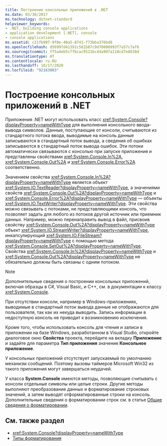 ```yaml
---
title: Построение консольных приложений в .NET
ms.date: 03/30/2017
ms.technology: dotnet-standard
helpviewer_keywords:
- .NET, building console applications
- application development [.NET], console
- console applications
ms.assetid: c21fb997-9f0e-40a5-8741-f73bba376bd8
ms.openlocfilehash: d5699fd41391c581b87c9d70000993f7a57c7af6
ms.sourcegitcommit: ff5a4eb5cffbcac9521bc44a907a118cd7e8638d
ms.translationtype: HT
ms.contentlocale: ru-RU
ms.lasthandoff: 10/17/2020
ms.locfileid: "92163003"
---
```

# <a name="building-console-applications-in-net"></a>Построение консольных приложений в .NET

Приложения .NET могут использовать класс <xref:System.Console?displayProperty=nameWithType> для выполнения консольного ввода-вывода символов. Данные, поступающие от консоли, считываются из стандартного потока ввода, выводимые на консоль данные записываются в стандартный поток вывода, а сведения об ошибках записываются в стандартный поток вывода ошибок. Эти потоки автоматически связываются с консолью при запуске приложения и представлены свойствами <xref:System.Console.In%2A>, <xref:System.Console.Out%2A> и <xref:System.Console.Error%2A> соответственно.

 Значением свойства <xref:System.Console.In%2A?displayProperty=nameWithType> является объект <xref:System.IO.TextReader?displayProperty=nameWithType>, а значениями свойств <xref:System.Console.Out%2A?displayProperty=nameWithType> и <xref:System.Console.Error%2A?displayProperty=nameWithType> — объекты <xref:System.IO.TextWriter?displayProperty=nameWithType>. Эти свойства можно связывать с потоками, не представляющими консоль, что позволяет задать для любого из потоков другой источник или приемник данных. Например, можно перенаправить вывод в файл, присвоив свойству <xref:System.Console.Out%2A?displayProperty=nameWithType> объект <xref:System.IO.StreamWriter?displayProperty=nameWithType>, инкапсулирующий <xref:System.IO.FileStream?displayProperty=nameWithType> с помощью метода <xref:System.Console.SetOut%2A?displayProperty=nameWithType>. Свойства <xref:System.Console.In%2A?displayProperty=nameWithType> и <xref:System.Console.Out%2A?displayProperty=nameWithType> не обязательно должны быть связаны с одним потоком.

> [!NOTE]
> Дополнительные сведения о построении консольных приложений, включая образцы в C#, Visual Basic, и C++, см. в документации к классу <xref:System.Console>.

 При отсутствии консоли, например в Windows-приложениях, выводимые в стандартный поток вывода данные не отображаются для пользователя, так как их некуда выводить. Запись информации в недоступную консоль не приводит к возникновению исключения.

 Кроме того, чтобы использовать консоль для чтения и записи в приложении на базе Windows, разработанном в Visual Studio, откройте диалоговое окно **Свойства** проекта, перейдите на вкладку **Приложение** и задайте для параметра **Тип приложения** значение **Консольное приложение**.

 У консольных приложений отсутствует запускаемый по умолчанию механизм сообщений. Поэтому вызовы таймеров Microsoft Win32 из такого приложения могут завершаться неудачей.

 У класса **System.Console** имеются методы, позволяющие считывать с консоли отдельные символы или целые строки. Другие методы выполняют преобразование данных и форматирование строковых значений, а затем выводят отформатированные строки на консоль. Дополнительные сведения о форматировании строк см. в статье [Общие сведения о форматировании](base-types/formatting-types.md).

## <a name="see-also"></a>См. также раздел

- <xref:System.Console?displayProperty=nameWithType>
- [Типы форматирования](base-types/formatting-types.md)
